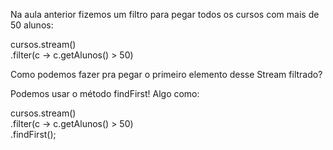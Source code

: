 Na aula anterior fizemos um filtro para pegar todos os cursos com mais de 50 alunos:

cursos.stream()<br>
   .filter(c -> c.getAlunos() > 50)

Como podemos fazer pra pegar o primeiro elemento desse Stream filtrado?

Podemos usar o método findFirst! Algo como:

cursos.stream()<br>
   .filter(c -> c.getAlunos() > 50)<br>
   .findFirst();<br>